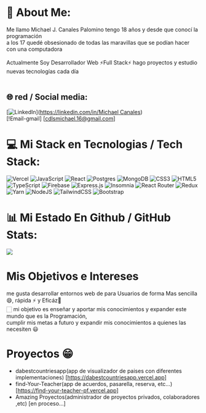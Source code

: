 # 🧑 About Me:
Me llamo Michael J. Canales Palomino tengo 18 años y desde que conocí la programación <br>a los 17 quedé obsesionado de todas las maravillas que se podían hacer con una computadora<br><br>Actualmente Soy Desarrollador Web ⚡Full Stack⚡ hago proyectos y estudio nuevas tecnologías cada día<br><br>


## 🌐 red / Social media:
[![LinkedIn](https://img.shields.io/badge/LinkedIn-%230077B5.svg?logo=linkedin&logoColor=white)]([https://linkedin.com/in/Michael Canales](https://www.linkedin.com/in/michael-canales-665235236/)) <br/>
[!Email-gmail] [cdlsmichael.16@gmail.com]

# 💻 Mi Stack en Tecnologias / Tech Stack:
![Vercel](https://img.shields.io/badge/vercel-%23000000.svg?style=flat-square&logo=vercel&logoColor=white) ![JavaScript](https://img.shields.io/badge/javascript-%23323330.svg?style=flat-square&logo=javascript&logoColor=%23F7DF1E) ![React](https://img.shields.io/badge/react-%2320232a.svg?style=flat-square&logo=react&logoColor=%2361DAFB) ![Postgres](https://img.shields.io/badge/postgres-%23316192.svg?style=flat-square&logo=postgresql&logoColor=white) ![MongoDB](https://img.shields.io/badge/MongoDB-%234ea94b.svg?style=flat-square&logo=mongodb&logoColor=white) ![CSS3](https://img.shields.io/badge/css3-%231572B6.svg?style=flat-square&logo=css3&logoColor=white) ![HTML5](https://img.shields.io/badge/html5-%23E34F26.svg?style=flat-square&logo=html5&logoColor=white) ![TypeScript](https://img.shields.io/badge/typescript-%23007ACC.svg?style=flat-square&logo=typescript&logoColor=white) ![Firebase](https://img.shields.io/badge/firebase-%23039BE5.svg?style=flat-square&logo=firebase) ![Express.js](https://img.shields.io/badge/express.js-%23404d59.svg?style=flat-square&logo=express&logoColor=%2361DAFB) ![Insomnia](https://img.shields.io/badge/Insomnia-black?style=flat-square&logo=insomnia&logoColor=5849BE) ![React Router](https://img.shields.io/badge/React_Router-CA4245?style=flat-square&logo=react-router&logoColor=white) ![Redux](https://img.shields.io/badge/redux-%23593d88.svg?style=flat-square&logo=redux&logoColor=white) ![Yarn](https://img.shields.io/badge/yarn-%232C8EBB.svg?style=flat-square&logo=yarn&logoColor=white) ![NodeJS](https://img.shields.io/badge/node.js-6DA55F?style=flat-square&logo=node.js&logoColor=white) ![TailwindCSS](https://img.shields.io/badge/tailwindcss-%2338B2AC.svg?style=flat-square&logo=tailwind-css&logoColor=white) ![Bootstrap](https://img.shields.io/badge/bootstrap-%23563D7C.svg?style=flat-square&logo=bootstrap&logoColor=white)
# 📊 Mi Estado En Github / GitHub Stats:
![](https://github-readme-streak-stats.herokuapp.com/?user=Miiichael6&theme=dark&hide_border=false)<br/>
# Mis Objetivos e Intereses
me gusta desarrollar entornos web de para Usuarios de forma Mas sencilla😄, rápida ⚡ y Eficáz💪 <br>🏻
mi objetivo es enseñar y aportar mis conocimientos y expander este mundo que es la Programación, <br>
cumplir mis metas a futuro y expandir mis conocimientos a quienes las necesiten 😃

# Proyectos 😁
- dabestcountriesapp(app de visualizador de paises con diferentes implementaciones) [https://dabestcountriesapp.vercel.app]
- find-Your-Teacher(app de acuerdos, pasarella, reserva, etc...) [https://find-your-teacher-pf.vercel.app]
- Amazing Proyectos(administrador de proyectos privados, colaboradores ,etc) [en proceso...]
